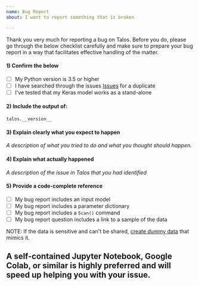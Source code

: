 ```yaml
---
name: Bug Report
about: I want to report something that is broken

---
```


Thank you very much for reporting a bug on Talos. Before you do, please go through the below checklist carefully and make sure to prepare your bug report in a way that facilitates effective handling of the matter.

#### 1) Confirm the below

- [ ] My Python version is 3.5 or higher
- [ ] I have searched through the issues [Issues](https://github.com/autonomio/talos/issues) for a duplicate
- [ ] I've tested that my Keras model works as a stand-alone

#### 2) Include the output of:

`talos.__version__`

#### 3) Explain clearly what you expect to happen

*A description of what you tried to do and what you thought should happen.*

#### 4) Explain what actually happened

*A description of the issue in Talos that you had identified*

#### 5) Provide a code-complete reference

- [ ] My bug report includes an input model
- [ ] My bug report includes a parameter dictionary
- [ ] My bug report includes a `Scan()` command
- [ ] My bug report question includes a link to a sample of the data

NOTE: If the data is sensitive and can't be shared, [create dummy data](https://scikit-learn.org/stable/modules/classes.html#samples-generator) that mimics it.

A self-contained Jupyter Notebook, Google Colab, or similar is highly preferred and will speed up helping you with your issue.
-------------------------------------------------------------------------
